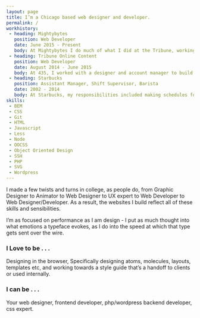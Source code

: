 ```yaml
---
layout: page
title: I’m a Chicago based web designer and developer.
permalink: /
workhistory:
 - heading: Mightybytes
   position: Web Developer
   date: June 2015 - Present
   body: At Mightybytes I do much of what I did at the Tribune, working with wordpress etc. But here I was taught and use a variety of new and standard best practices such as tooling with Gulp, version control with Git, LESS preprocessors, Templating through Twig.
 - heading: Tribune Online Content
   position: Web Developer
   date: August 2014 - June 2015
   body: At 435, I worked with a designer and account manager to build websites in wordpress, HTML, CSS, Javascript, PHP, and SVG. I specialized in making sites as performant as possible, optimizing for the critical rendering path, and making sure that css animations and transitions are super smooth.
 - heading: Starbucks
   position: Assistant Manager, Shift Supervisor, Barista
   date: 2002 - 2014
   body: At Starbucks, my responsibilities included making schedules for over twenty employees, cleaning, creating routines, reinforcing self-esteem, recognizing team achievements, making sales goals, analyzing profit and loss statements, finding ways to drive sales, making coffee, controlling inventory, and teaching these skills to others.
skills:
 - BEM
 - CSS
 - Git
 - HTML
 - Javascript
 - Less
 - Node
 - OOCSS
 - Object Oriented Design
 - SSH
 - PHP
 - SVG
 - Wordpress
---
```

I made a few twists and turns in college, as people do, from Graphic Designer to Animator to Web Designer to UX expert to Web Developer to Web Designer/Developer. As a result, the websites I build reflect all of these skills and sensibilities.

I’m as focused on performance as I am design - I put as much thought into what emotions a typeface evokes, as I do into the speed at which that type gets sent over the wire.

### I Love to be . . .
Designing in the browser, Specifically designing atoms, molecules, layouts, templates etc, and working towards a style guide that’s a handoff to clients or used internally.

### I can be . . .
Your web designer, frontend developer, php/wordpress backend developer, css expert.

